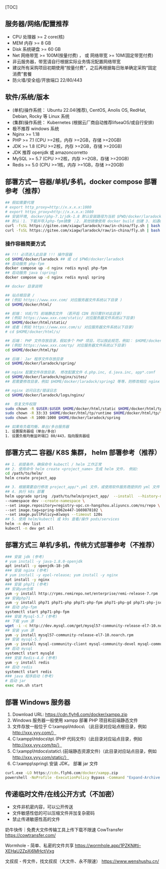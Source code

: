 [TOC]

## 服务器/网络/配置推荐
- CPU 处理器     >= 2 core(核)
- MEM 内存       >= 8 GB
- Disk 系统硬盘   >= 60 GB
- Net 网络带宽    >= 100M(按量付费) ， 或 网络带宽 >= 10M(固定带宽付费)
- 非云服务器，带宽请自行根据实际业务情况配置网络带宽
- 建议所有采购项目初期使用“按量付费”，之后再根据每日账单确定采购“固定消费”套餐
- 防火墙/安全组/开放端口 22/80/443

## 软件/系统/版本
- (单机)操作系统： Ubuntu 22.04(推荐), CentOS, Anolis OS, RedHat, Debian, Rocky 等 Linux 系统
- (集群)操作系统： Kubernetes (根据云厂商自动推荐lifseaOS/或自行安排)
- 极不推荐 windows 系统
- Nginx >= 1.18
- PHP   >= 7.1 (CPU >=2核，内存 >=2GB，存储 >=20GB)
- JDK   >= 1.8 (CPU >=2核，内存 >=2GB，存储 >=20GB)
- JDK 推荐 openjdk 或 amazoncorretto
- MySQL >= 5.7 (CPU >=2核，内存 >=2GB，存储 >=20GB)
- Redis >= 5.0 (CPU >=1核，内存 >=1GB，存储 >=20GB)


## 部署方式一 容器/单机/多机，docker compose 部署参考（推荐）
```sh
## 假如需要代理
# export http_proxy=http://x.x.x.x:1080
# export https_proxy=http://x.x.x.x:1080
## 安装环境, docker/php-7.1/jdk-1.8 默认安装路径为当前 $PWD/docker/laradock 或 $HOME/docker/laradock
## 默认：1. 下载并导入php-fpm镜像 ；2. 其他镜像使用 docker build 创建 3. 如遇docker hub问题需下载所有镜像 后面加跟参数 download_image
curl -fsSL https://gitee.com/xiagw/laradock/raw/in-china/fly.sh | bash -s nginx php redis mysql
curl -fsSL https://gitee.com/xiagw/laradock/raw/in-china/fly.sh | bash -s nginx java redis mysql
```

### 操作容器简要方式
```sh
## !!! 必须进入此目录 !!! 操作容器
cd $HOME/docker/laradock ## 或 cd $PWD/docker/laradock
## 启动服务 php-fpm
docker compose up -d nginx redis mysql php-fpm
## 启动服务 java (spring)
docker compose up -d nginx redis mysql spring

## docker 目录说明

## 站点根目录 /
## (例如 https://www.xxx.com/ 对应服务器文件系统以下目录 )
cd $HOME/docker/html/

## 前端： VUE/TS 前端静态文件 （若开启 CDN 则只需针对此目录）
## (例如 https://www.xxx.com/static/ 对应服务器文件系统以下目录)
cd $HOME/docker/html/static/
## 或者 (例如 https://www.xxx.com/s/ 对应服务器文件系统以下目录)
# cd $HOME/docker/html/s/

## 后端： PHP 文件存放目录，假如多个 PHP 项目，可以按此规范，例如： $HOME/docker/html/tp/app1, $HOME/docker/html/tp/app2 等。
## (例如 https://www.xxx.com/tp/ 对应服务器文件系统以下目录)
cd $HOME/docker/html/tp/

## 后端： Jar 程序文件存放目录
cd $HOME/docker/laradock/spring/

## nginx 配置文件存放目录， 修改配置文件 d.php.inc, d.java.inc, app*.conf
cd $HOME/docker/laradock/nginx/sites/
## 若需要修改目录，例如 $HOME/docker/laradock/spring2 等等，则修改相应 nginx 配置并创建相应目录，然后再修改调整 $HOME/docker/laradock/docker-compose.override.yml

## nginx 访问日志/错误日志
cd $HOME/docker/laradock/logs/nginx/

##  恢复文件权限
sudo chown -R $USER:$USER $HOME/docker/html/static $HOME/docker/html/tp
sudo chown -R 33:33 $HOME/docker/html/tp/runtime $HOME/docker/html/tp/*/runtime
sudo chown -R 1000:1000 $HOME/docker/laradock/spring

## 如果有负载均衡，单台/多台服务器
1. 设置服务器组（单台/多台）
1. 设置负载均衡监听端口 80/443，指向服务器组

```

## 部署方式二 容器/ K8S 集群， helm 部署参考（推荐）
```sh
## 1. 前提条件，确保命令 kubectl / helm 工作正常
## 2. 使用命令 helm create <project_name> 生成 helm 文件， 例如:
cd /path/to/helm/
helm create project_app

## 3. 根据需要自行修改 project_app/*.yml 文件，或使用软件服务商提供的 yml 文件
## 4. 执行 k8s 部署
helm upgrade spring  /path/to/helm/project_app/  --install  --history-max 1 \
--namespace dev --create-namespace \
--set image.repository=registry-vpc.cn-hangzhou.aliyuncs.com/ns/repo \
--set image.tag=spring-b962e447-1669878102 \
--set image.pullPolicy=Always --timeout 120s
## 5. 使用 helm/kubectl 或 k9s 查看/操作 pods/services
helm -n dev list
kubectl -n dev get all
```

## 部署方式三 单机/多机，传统方式部署参考（不推荐）
```sh
### 安装 jdk (参考)
# yum install -y java-1.8.0-openjdk
apt install -y openjdk-18-jdk
### 安装 nginx (参考)
# yum install -y epel-release; yum install -y nginx
apt install -y nginx
### 安装 php71 (参考)
## 安装yum仓库
yum -y install http://rpms.remirepo.net/enterprise/remi-release-7.rpm
## 安装php71
yum -y install php71 php71-php php71-php-fpm php71-php-gd php71-php-json php71-php-mbstring php71-php-mysqlnd php71-php-xml php71-php-xmlrpc php71-php-redis php71-php-pecl-mongodb php71-php-pecl-imagick php71-php-mcrypt php71-php-bcmath php71-php-gmp php71-php-pecl-mysql php71-php-pecl-zip php71-php-soap php71-php-process php71-php-gnupg php71-php-amqp php71-php-opcache
## 启动 php-fpm
systemctl start php71-php-fpm
### 安装 Mysql-5.7 (参考)
## 下载 yum 源
wget -i -c http://dev.mysql.com/get/mysql57-community-release-el7-10.noarch.rpm
## 安装 yum 源
yum -y install mysql57-community-release-el7-10.noarch.rpm
## 安装 mysql-5.7
yum -y install mysql-community-client mysql-community-devel mysql-community-libs mysql-community-server
## 启动 mysql
systemctl start mysqld
### 安装 Redis-4.0 (参考)
yum -y install redis
## 启动 redis
systemctl start redis
### java 程序启动 (参考)
# 启动 jar
exec run.sh start
```

## 部署  Windows 服务器
1. Download URL: https://cdn.flyh6.com/docker/xampp.zip
1. Windows 服务器一般使用 xampp 部署 PHP 项目和前端静态文件
1. 文件存放一般位于 C:\xampp\htdocs\ （此目录对应站点根目录，例如 http://xxx.yyy.com/）
1. C:\xampp\htdocs\tp\ (PHP 代码文件)（此目录对应站点目录，例如 http://xxx.yyy.com/tp/）
1. C:\xampp\htdocs\static\ (前端静态资源文件)（此目录对应站点目录，例如 http://xxx.yyy.com/static/）
1. C:\xampp\spring\ 安装 JDK， 部署 jar 文件
```bat
curl.exe -LO https://cdn.flyh6.com/docker/xampp.zip
powershell -NoProfile -ExecutionPolicy Bypass -Command "Expand-Archive .\xampp.zip C:\xampp\"
```


## 传递临时文件/在线公开方式（不加密）
- 文件非机密内容，可以公开传送
- 文件敏感性低的可以压缩文件并加复杂密码
- 禁止传递敏感性高的文件

奶牛快传｜免费大文件传输工具上传下载不限速 CowTransfer
https://cowtransfer.com/

Wormhole - 简单、私密的文件共享
https://wormhole.app/1PZKN#ti-XEHaU2ZpXi6MHctjVxg

文叔叔 - 传文件，找文叔叔（大文件、永不限速）
https://www.wenshushu.cn/

